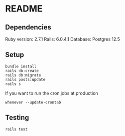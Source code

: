 # README

## Dependencies

Ruby version: 2.7.1
Rails: 6.0.4.1
Database: Postgres 12.5

## Setup

```
bundle install
rails db:create
rails db:migrate
rails posts:update
rails s
```

If you want to run the cron jobs at production

```
whenever --update-crontab
```

## Testing

```
rails test
```
